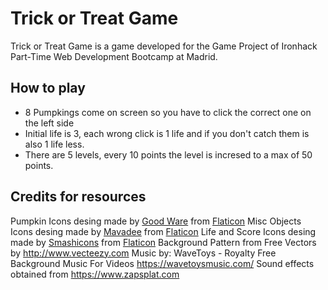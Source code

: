 # Trick or Treat Game

Trick or Treat Game is a game developed for the Game Project of Ironhack Part-Time Web Development Bootcamp at Madrid.


## How to play
- 8 Pumpkings come on screen so you have to click the correct one on the left side
- Initial life is 3, each wrong click is 1 life and if you don't catch them is also 1 life less.
- There are 5 levels, every 10 points the level is incresed to a max of 50 points.


## Credits for resources
Pumpkin Icons desing made by [Good Ware](https://www.flaticon.com/authors/good-ware) from [Flaticon](http://www.flaticon.com/)
Misc Objects Icons desing made by [Mavadee](https://www.flaticon.com/authors/mavadee) from [Flaticon](http://www.flaticon.com/)
Life and Score Icons desing made by [Smashicons](https://www.flaticon.com/authors/smashicons) from [Flaticon](http://www.flaticon.com/)
Background Pattern from Free Vectors by http://www.vecteezy.com
Music by: WaveToys - Royalty Free Background Music For Videos https://wavetoysmusic.com/
Sound effects obtained from https://www.zapsplat.com


